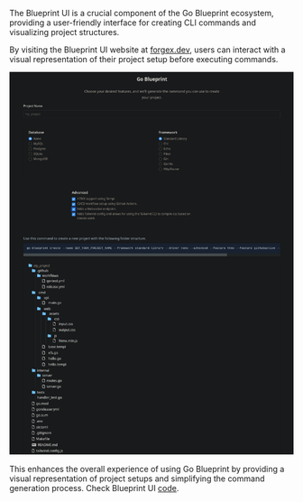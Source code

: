 The Blueprint UI is a crucial component of the Go Blueprint ecosystem, providing a user-friendly interface for creating CLI commands and visualizing project structures.

By visiting the Blueprint UI website at [forgex.dev](https://forgex.dev), users can interact with a visual representation of their project setup before executing commands.

![BlueprintUI](public/blueprint_ui.png)

This enhances the overall experience of using Go Blueprint by providing a visual representation of project setups and simplifying the command generation process. Check Blueprint UI [code](https://github.com/briancbarrow/forgex-htmx).
